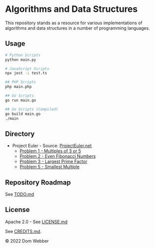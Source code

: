 # Algorithms and Data Structures

This repository stands as a resource for various implementations of algorithms and data structures in a number of programming languages.

## Usage

```bash
# Python Scripts
python main.py

# JavaScript Scripts
npx jest -i test.ts

## PHP Scripts
php main.php

## Go Scripts
go run main.go

## Go Scripts (Compiled)
go build main.go
./main
```

## Directory

- Project Euler - Source: [ProjectEuler.net](https://projecteuler.net)
  - [Problem 1 - Multiples of 3 or 5](./project-euler/problem-1/)
  - [Problem 2 - Even Fibonacci Numbers](./project-euler/problem-2/)
  - [Problem 3 - Largest Prime Factor](./project-euler/problem-3/)
  - [Problem 5 - Smallest Multiple](./project-euler/problem-5/)

## Repository Roadmap

See [TODO.md](./TODO.md)

## License

Apache 2.0 - See [LICENSE.md](./LICENSE.md)

See [CREDITS.md](./CREDITS.md).

&copy; 2022 Dom Webber
